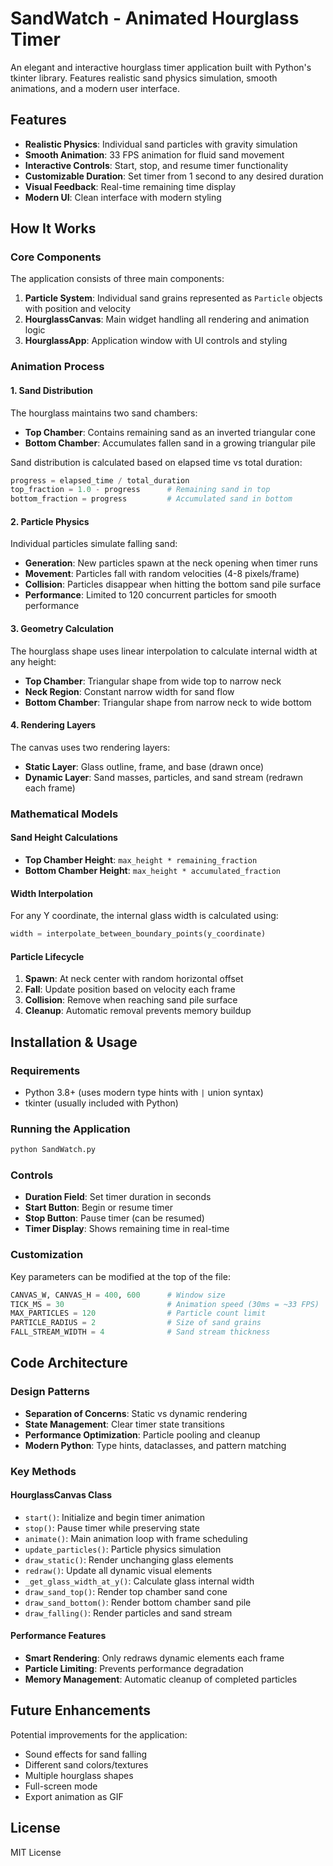 # SandWatch - Animated Hourglass Timer

An elegant and interactive hourglass timer application built with Python's tkinter library. Features realistic sand physics simulation, smooth animations, and a modern user interface.

## Features

- **Realistic Physics**: Individual sand particles with gravity simulation
- **Smooth Animation**: 33 FPS animation for fluid sand movement
- **Interactive Controls**: Start, stop, and resume timer functionality
- **Customizable Duration**: Set timer from 1 second to any desired duration
- **Visual Feedback**: Real-time remaining time display
- **Modern UI**: Clean interface with modern styling

## How It Works

### Core Components

The application consists of three main components:

1. **Particle System**: Individual sand grains represented as `Particle` objects with position and velocity
2. **HourglassCanvas**: Main widget handling all rendering and animation logic
3. **HourglassApp**: Application window with UI controls and styling

### Animation Process

#### 1. Sand Distribution
The hourglass maintains two sand chambers:
- **Top Chamber**: Contains remaining sand as an inverted triangular cone
- **Bottom Chamber**: Accumulates fallen sand in a growing triangular pile

Sand distribution is calculated based on elapsed time vs total duration:
```python
progress = elapsed_time / total_duration
top_fraction = 1.0 - progress      # Remaining sand in top
bottom_fraction = progress         # Accumulated sand in bottom
```

#### 2. Particle Physics
Individual particles simulate falling sand:
- **Generation**: New particles spawn at the neck opening when timer runs
- **Movement**: Particles fall with random velocities (4-8 pixels/frame)
- **Collision**: Particles disappear when hitting the bottom sand pile surface
- **Performance**: Limited to 120 concurrent particles for smooth performance

#### 3. Geometry Calculation
The hourglass shape uses linear interpolation to calculate internal width at any height:
- **Top Chamber**: Triangular shape from wide top to narrow neck
- **Neck Region**: Constant narrow width for sand flow
- **Bottom Chamber**: Triangular shape from narrow neck to wide bottom

#### 4. Rendering Layers
The canvas uses two rendering layers:
- **Static Layer**: Glass outline, frame, and base (drawn once)
- **Dynamic Layer**: Sand masses, particles, and sand stream (redrawn each frame)

### Mathematical Models

#### Sand Height Calculations
- **Top Chamber Height**: `max_height * remaining_fraction`
- **Bottom Chamber Height**: `max_height * accumulated_fraction`

#### Width Interpolation
For any Y coordinate, the internal glass width is calculated using:
```python
width = interpolate_between_boundary_points(y_coordinate)
```

#### Particle Lifecycle
1. **Spawn**: At neck center with random horizontal offset
2. **Fall**: Update position based on velocity each frame  
3. **Collision**: Remove when reaching sand pile surface
4. **Cleanup**: Automatic removal prevents memory buildup

## Installation & Usage

### Requirements
- Python 3.8+ (uses modern type hints with `|` union syntax)
- tkinter (usually included with Python)

### Running the Application
```bash
python SandWatch.py
```

### Controls
- **Duration Field**: Set timer duration in seconds
- **Start Button**: Begin or resume timer
- **Stop Button**: Pause timer (can be resumed)
- **Timer Display**: Shows remaining time in real-time

### Customization
Key parameters can be modified at the top of the file:
```python
CANVAS_W, CANVAS_H = 400, 600      # Window size
TICK_MS = 30                       # Animation speed (30ms = ~33 FPS)
MAX_PARTICLES = 120                # Particle count limit
PARTICLE_RADIUS = 2                # Size of sand grains
FALL_STREAM_WIDTH = 4              # Sand stream thickness
```

## Code Architecture

### Design Patterns
- **Separation of Concerns**: Static vs dynamic rendering
- **State Management**: Clear timer state transitions
- **Performance Optimization**: Particle pooling and cleanup
- **Modern Python**: Type hints, dataclasses, and pattern matching

### Key Methods

#### HourglassCanvas Class
- `start()`: Initialize and begin timer animation
- `stop()`: Pause timer while preserving state
- `animate()`: Main animation loop with frame scheduling
- `update_particles()`: Particle physics simulation
- `draw_static()`: Render unchanging glass elements
- `redraw()`: Update all dynamic visual elements
- `_get_glass_width_at_y()`: Calculate glass internal width
- `draw_sand_top()`: Render top chamber sand cone
- `draw_sand_bottom()`: Render bottom chamber sand pile  
- `draw_falling()`: Render particles and sand stream

#### Performance Features
- **Smart Rendering**: Only redraws dynamic elements each frame
- **Particle Limiting**: Prevents performance degradation
- **Memory Management**: Automatic cleanup of completed particles

## Future Enhancements

Potential improvements for the application:
- Sound effects for sand falling
- Different sand colors/textures
- Multiple hourglass shapes
- Full-screen mode
- Export animation as GIF

## License
MIT License
